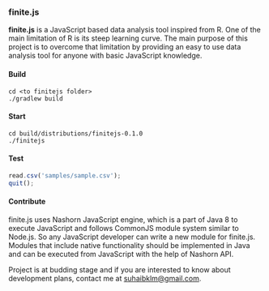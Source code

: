 
### finite.js
**finite.js** is a JavaScript based data analysis tool inspired from R. One of the 
main limitation of R is its steep learning curve. The main purpose of this project 
is to overcome that limitation by providing an easy to use data analysis tool for 
anyone with basic JavaScript knowledge.
#### Build
```
cd <to finitejs folder>
./gradlew build
```
#### Start
```
cd build/distributions/finitejs-0.1.0
./finitejs
```
#### Test
```js
read.csv('samples/sample.csv');
quit();
```
#### Contribute
finite.js uses Nashorn JavaScript engine, which is a part of Java 8 to execute JavaScript 
and follows CommonJS module system similar to Node.js. So any JavaScript developer can
write a new module for finite.js. Modules that include native functionality should be 
implemented in Java and can be executed from JavaScript with the help of Nashorn API.

Project is at budding stage and if you are interested to know about 
development plans, contact me at suhaibklm@gmail.com.
